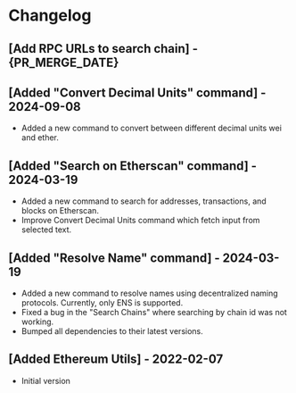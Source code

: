 # Changelog

## [Add RPC URLs to search chain] - {PR_MERGE_DATE}

## [Added "Convert Decimal Units" command] - 2024-09-08

- Added a new command to convert between different decimal units wei and ether.

## [Added "Search on Etherscan" command] - 2024-03-19

- Added a new command to search for addresses, transactions, and blocks on Etherscan.
- Improve Convert Decimal Units command which fetch input from selected text.

## [Added "Resolve Name" command] - 2024-03-19

- Added a new command to resolve names using decentralized naming protocols. Currently, only ENS is supported.
- Fixed a bug in the "Search Chains" where searching by chain id was not working.
- Bumped all dependencies to their latest versions.

## [Added Ethereum Utils] - 2022-02-07

- Initial version
